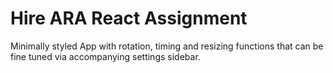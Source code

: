 # Hire ARA React Assignment

Minimally styled App with rotation, timing and resizing functions that can be fine tuned via accompanying settings sidebar.
